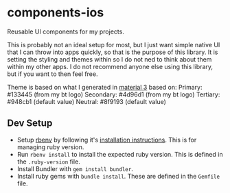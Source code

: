 # components-ios
Reusable UI components for my projects.

This is probably not an ideal setup for most, but I just want simple native UI that I can throw into apps quickly, so that is the purpose of this library.
It is setting the styling and themes within so I do not ned to think about them within my other apps.
I do not recommend anyone else using this library, but if you want to then feel free.


Theme is based on what I generated in [material 3](https://m3.material.io/theme-builder#/custom) based on:
Primary: #133445 (from my bt logo)
Secondary: #4d96d1 (from my bt logo)
Tertiary: #948cb1 (default value)
Neutral: #8f9193 (default value)

## Dev Setup

- Setup [rbenv](https://github.com/rbenv/rbenv) by following it's [installation instructions](https://github.com/rbenv/rbenv#installation). This is for managing ruby version.
- Run `rbenv install` to install the expected ruby version. This is defined in the `.ruby-version` file.
- Install Bundler with `gem install bundler`.
- Install ruby gems with `bundle install`. These are defined in the `Gemfile` file.
